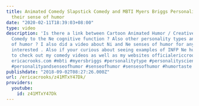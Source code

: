 ```yaml
---
title: Animated Comedy Slapstick Comedy and MBTI Myers Briggs Personality Types and
  their sense of humor
date: "2020-02-11T18:39:03+08:00"
type: video
description: 'Is there a link between Cartoon Animated Humor / Creative weird Slapstick
  Comedy to the Ne cognitive function ? Also other personality types and their senses
  of humor ? I also did a video about Ni and Ne senses of humor for anyone who''s
  interested . Also if your curious about seeing examples of INFP Ne humor feel free
  to check out my comedy videos as well as my websites officialericcrooks.com and
  ericacrooks.com #mbti #myersbriggs #personalitytype #personalityscienes #personalitytypescience
  #personalityandsenseofhumor #senseofhumor #sensesofhumor #humortaste #humorstyle'
publishdate: "2018-09-02T08:27:26.000Z"
url: /ericacrooks/z41MTxY47Dk/
providers:
  youtube:
    id: z41MTxY47Dk
---
```

